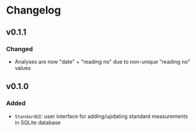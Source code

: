 # Changelog

## v0.1.1

### Changed
- Analyses are now "date" + "reading no" due to non-unique "reading no" values

## v0.1.0

### Added
- `StandardUI`: user interface for adding/updating standard measurements in SQLite database